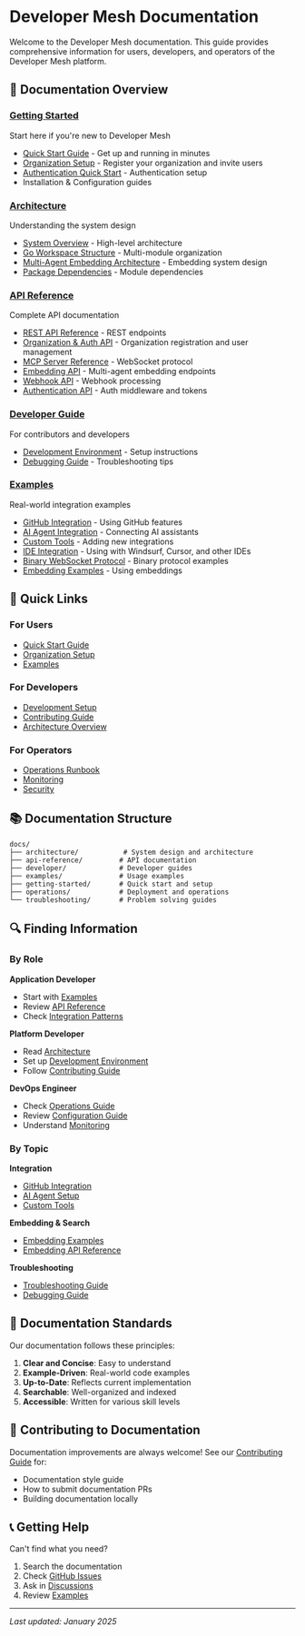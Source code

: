 # Developer Mesh Documentation

Welcome to the Developer Mesh documentation. This guide provides comprehensive information for users, developers, and operators of the Developer Mesh platform.

## 📖 Documentation Overview

### [Getting Started](getting-started/)
Start here if you're new to Developer Mesh
- [Quick Start Guide](getting-started/quick-start-guide.md) - Get up and running in minutes
- [Organization Setup](getting-started/organization-setup.md) - Register your organization and invite users
- [Authentication Quick Start](getting-started/authentication-quick-start.md) - Authentication setup
- Installation & Configuration guides

### [Architecture](architecture/)
Understanding the system design
- [System Overview](architecture/system-overview.md) - High-level architecture
- [Go Workspace Structure](architecture/go-workspace-structure.md) - Multi-module organization
- [Multi-Agent Embedding Architecture](architecture/multi-agent-embedding-architecture.md) - Embedding system design
- [Package Dependencies](architecture/package-dependencies.md) - Module dependencies

### [API Reference](api-reference/)
Complete API documentation
- [REST API Reference](api-reference/rest-api-reference.md) - REST endpoints
- [Organization & Auth API](api-reference/organization-auth-api.md) - Organization registration and user management
- [MCP Server Reference](api-reference/mcp-server-reference.md) - WebSocket protocol
- [Embedding API](api-reference/embedding-api-reference.md) - Multi-agent embedding endpoints
- [Webhook API](api-reference/webhook-api-reference.md) - Webhook processing
- [Authentication API](api-reference/authentication-api-reference.md) - Auth middleware and tokens

### [Developer Guide](developer/)
For contributors and developers
- [Development Environment](developer/development-environment.md) - Setup instructions
- [Debugging Guide](developer/debugging-guide.md) - Troubleshooting tips

### [Examples](examples/)
Real-world integration examples
- [GitHub Integration](examples/github-integration.md) - Using GitHub features
- [AI Agent Integration](examples/ai-agent-integration.md) - Connecting AI assistants
- [Custom Tools](examples/custom-tool-integration.md) - Adding new integrations
- [IDE Integration](examples/ide-integration.md) - Using with Windsurf, Cursor, and other IDEs
- [Binary WebSocket Protocol](examples/binary-websocket-protocol.md) - Binary protocol examples
- [Embedding Examples](examples/embedding-examples.md) - Using embeddings

## 🚀 Quick Links

### For Users
- [Quick Start Guide](getting-started/quick-start-guide.md)
- [Organization Setup](getting-started/organization-setup.md)
- [Examples](examples/README.md)

### For Developers
- [Development Setup](developer/development-environment.md)
- [Contributing Guide](../CONTRIBUTING.md)
- [Architecture Overview](architecture/system-overview.md)

### For Operators
- [Operations Runbook](operations/OPERATIONS_RUNBOOK.md)
- [Monitoring](operations/MONITORING.md)
- [Security](operations/SECURITY.md)

## 📚 Documentation Structure

```
docs/
├── architecture/           # System design and architecture
├── api-reference/         # API documentation
├── developer/             # Developer guides
├── examples/              # Usage examples
├── getting-started/       # Quick start and setup
├── operations/            # Deployment and operations
└── troubleshooting/       # Problem solving guides
```

## 🔍 Finding Information

### By Role

**Application Developer**
- Start with [Examples](examples/README.md)
- Review [API Reference](api-reference/)
- Check [Integration Patterns](examples/)

**Platform Developer**
- Read [Architecture](architecture/system-overview.md)
- Set up [Development Environment](developer/development-environment.md)
- Follow [Contributing Guide](../CONTRIBUTING.md)

**DevOps Engineer**
- Check [Operations Guide](operations/)
- Review [Configuration Guide](operations/configuration-guide.md)
- Understand [Monitoring](operations/MONITORING.md)

### By Topic

**Integration**
- [GitHub Integration](examples/github-integration.md)
- [AI Agent Setup](examples/ai-agent-integration.md)
- [Custom Tools](examples/custom-tool-integration.md)

**Embedding & Search**
- [Embedding Examples](examples/embedding-examples.md)
- [Embedding API Reference](api-reference/embedding-api-reference.md)

**Troubleshooting**
- [Troubleshooting Guide](troubleshooting/TROUBLESHOOTING.md)
- [Debugging Guide](developer/debugging-guide.md)

## 📝 Documentation Standards

Our documentation follows these principles:

1. **Clear and Concise**: Easy to understand
2. **Example-Driven**: Real-world code examples
3. **Up-to-Date**: Reflects current implementation
4. **Searchable**: Well-organized and indexed
5. **Accessible**: Written for various skill levels

## 🤝 Contributing to Documentation

Documentation improvements are always welcome! See our [Contributing Guide](../CONTRIBUTING.md) for:

- Documentation style guide
- How to submit documentation PRs
- Building documentation locally

## 📞 Getting Help

Can't find what you need?

1. Search the documentation
2. Check [GitHub Issues](https://github.com/developer-mesh/developer-mesh/issues)
3. Ask in [Discussions](https://github.com/developer-mesh/developer-mesh/discussions)
4. Review [Examples](examples/README.md)

---

*Last updated: January 2025*